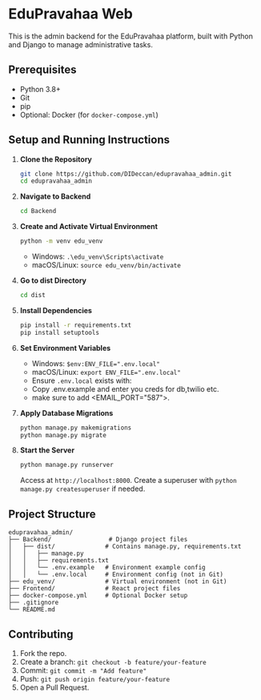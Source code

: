 # EduPravahaa Web
 
This is the admin backend for the EduPravahaa platform, built with Python and Django to manage administrative tasks.
 
## Prerequisites
- Python 3.8+
- Git
- pip
- Optional: Docker (for `docker-compose.yml`)
 
## Setup and Running Instructions
 
1. **Clone the Repository**
   ```bash
   git clone https://github.com/DIDeccan/edupravahaa_admin.git
   cd edupravahaa_admin
   ```
 
2. **Navigate to Backend**
   ```bash
   cd Backend
   ```
 
3. **Create and Activate Virtual Environment**
   ```bash
   python -m venv edu_venv
   ```
   - Windows: `.\edu_venv\Scripts\activate`
   - macOS/Linux: `source edu_venv/bin/activate`
 
4. **Go to dist Directory**
   ```bash
   cd dist
   ```
 
5. **Install Dependencies**
   ```bash
   pip install -r requirements.txt
   pip install setuptools
   ```
 
6. **Set Environment Variables**
   - Windows: `$env:ENV_FILE=".env.local"`
   - macOS/Linux: `export ENV_FILE=".env.local"`
   - Ensure `.env.local` exists with:
   - Copy .env.example and enter you creds for db,twilio etc.
   - make sure to add <EMAIL_PORT="587">.
 
7. **Apply Database Migrations**
   ```bash
   python manage.py makemigrations
   python manage.py migrate
   ```
 
8. **Start the Server**
   ```bash
   python manage.py runserver
   ```
   Access at `http://localhost:8000`. Create a superuser with `python manage.py createsuperuser` if needed.
 
## Project Structure
```
edupravahaa_admin/
├── Backend/                # Django project files
│   ├── dist/              # Contains manage.py, requirements.txt
│   │   ├── manage.py
│   │   ├── requirements.txt
│   │   └── .env.example   # Environment example config
│   │   └── .env.local     # Environment config (not in Git)
├── edu_venv/              # Virtual environment (not in Git)
├── Frontend/              # React project files
├── docker-compose.yml     # Optional Docker setup
├── .gitignore
└── README.md
```
 
## Contributing
1. Fork the repo.
2. Create a branch: `git checkout -b feature/your-feature`
3. Commit: `git commit -m "Add feature"`
4. Push: `git push origin feature/your-feature`
5. Open a Pull Request.